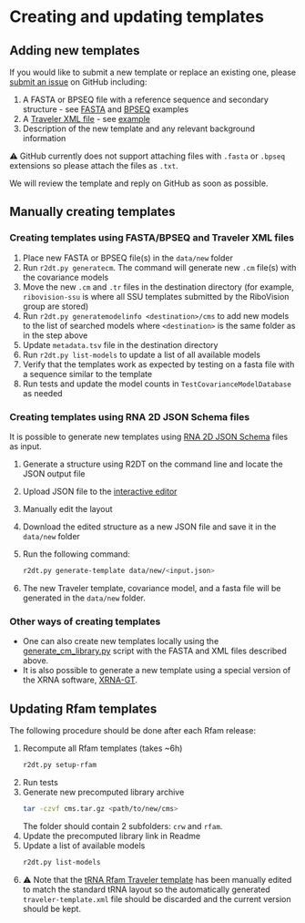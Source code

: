 # Creating and updating templates

## Adding new templates

If you would like to submit a new template or replace an existing one, please [submit an issue](https://github.com/RNAcentral/R2DT/issues/) on GitHub including:

1. A FASTA or BPSEQ file with a reference sequence and secondary structure - see [FASTA](https://github.com/RNAcentral/R2DT/blob/master/data/rfam/RF00012/RF00012-traveler.fasta) and [BPSEQ](https://github.com/RNAcentral/R2DT/blob/master/data/ribovision-ssu/bpseq/EC_SSU_3D.bpseq) examples
2. A [Traveler XML file](https://github.com/cusbg/traveler#traveler-intermediate-format) - see [example](https://github.com/RNAcentral/R2DT/blob/master/data/rfam/RF00003/traveler-template.xml)
3. Description of the new template and any relevant background information

:warning: GitHub currently does not support attaching files with `.fasta` or `.bpseq` extensions so please attach the files as `.txt`.

We will review the template and reply on GitHub as soon as possible.

## Manually creating templates

### Creating templates using FASTA/BPSEQ and Traveler XML files

1. Place new FASTA or BPSEQ file(s) in the `data/new` folder
1. Run `r2dt.py generatecm`. The command will generate new `.cm` file(s) with the covariance models
1. Move the new `.cm` and `.tr` files in the destination directory (for example, `ribovision-ssu` is where all SSU templates submitted by the RiboVision group are stored)
1. Run `r2dt.py generatemodelinfo <destination>/cms` to add new models to the list of searched models where `<destination>` is the same folder as in the step above
1. Update `metadata.tsv` file in the destination directory
1. Run `r2dt.py list-models` to update a list of all available models
1. Verify that the templates work as expected by testing on a fasta file with a sequence similar to the template
1. Run tests and update the model counts in `TestCovarianceModelDatabase` as needed

### Creating templates using RNA 2D JSON Schema files

It is possible to generate new templates using [RNA 2D JSON Schema](https://github.com/LDWLab/RNA2D-data-schema/) files as input.

1. Generate a structure using R2DT on the command line and locate the JSON output file
1. Upload JSON file to the [interactive editor](https://ldwlab.github.io/XRNA-TypeScript/)
1. Manually edit the layout
1. Download the edited structure as a new JSON file and save it in the `data/new` folder
1. Run the following command:

    ```bash
    r2dt.py generate-template data/new/<input.json>
    ```

1. The new Traveler template, covariance model, and a fasta file will be generated in the `data/new` folder.

### Other ways of creating templates

- One can also create new templates locally using the [generate_cm_library.py](https://github.com/RNAcentral/R2DT/blob/master/utils/generate_cm_library.py) script with the FASTA and XML files described above.
- It is also possible to generate a new template using a special version of the XRNA software, [XRNA-GT](https://github.com/LDWLab/XRNA-GT).

## Updating Rfam templates

The following procedure should be done after each Rfam release:

1. Recompute all Rfam templates (takes ~6h)
    ```bash
    r2dt.py setup-rfam
    ```
1. Run tests
1. Generate new precomputed library archive
    ```bash
    tar -czvf cms.tar.gz <path/to/new/cms>
    ```
    The folder should contain 2 subfolders: `crw` and `rfam`.
1. Update the precomputed library link in Readme
1. Update a list of available models
    ```bash
    r2dt.py list-models
    ```
1. ⚠️ Note that the [tRNA Rfam Traveler template](https://github.com/RNAcentral/R2DT/blob/master/data/rfam/RF00005/traveler-template.xml) has been manually edited to match the standard tRNA layout so the automatically generated `traveler-template.xml` file should be discarded and the current version should be kept.
